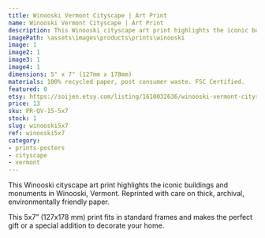 ```yaml
---
title: Winooski Vermont Cityscape | Art Print
name: Winooski Vermont Cityscape | Art Print
description: This Winooski cityscape art print highlights the iconic buildings and monuments in Winooski, Vermont. Reprinted with care on thick, archival, environmentally friendly paper.
imagePath: \assets\images\products\prints\winooski
image: 1
image2: 1
image3: 1
image4: 1
dimensions: 5" x 7" (127mm x 178mm)
materials: 100% recycled paper, post consumer waste. FSC Certified.
featured: 0
etsy: https://soijen.etsy.com/listing/1610032636/winooski-vermont-cityscape-art-print
price: 13
sku: PR-QV-15-5x7
stock: 1
slug: winooski5x7
ref: winooski5x7
category:
- prints-posters
- cityscape
- vermont
---
```

This Winooski cityscape art print highlights the iconic buildings and monuments in Winooski, Vermont.
Reprinted with care on thick, archival, environmentally friendly paper.

This 5x7” (127x178 mm) print fits in standard frames and makes the perfect gift or a special addition to decorate your home.
